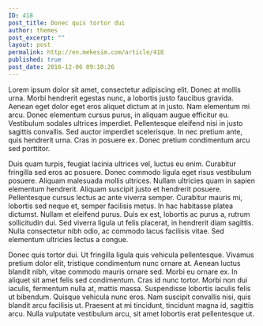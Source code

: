 ```yaml
---
ID: 418
post_title: Donec quis tortor dui
author: themes
post_excerpt: ""
layout: post
permalink: http://en.mekesim.com/article/418
published: true
post_date: 2016-12-06 09:10:26
---
```

Lorem ipsum dolor sit amet, consectetur adipiscing elit. Donec at mollis urna. Morbi hendrerit egestas nunc, a lobortis justo faucibus gravida. Aenean eget dolor eget eros aliquet dictum at in justo. Nam elementum mi arcu. Donec elementum cursus purus, in aliquam augue efficitur eu. Vestibulum sodales ultrices imperdiet. Pellentesque eleifend nisi in justo sagittis convallis. Sed auctor imperdiet scelerisque. In nec pretium ante, quis hendrerit urna. Cras in posuere ex. Donec pretium condimentum arcu sed porttitor.

Duis quam turpis, feugiat lacinia ultrices vel, luctus eu enim. Curabitur fringilla sed eros ac posuere. Donec commodo ligula eget risus vestibulum posuere. Aliquam malesuada mollis ultrices. Nullam ultricies quam in sapien elementum hendrerit. Aliquam suscipit justo et hendrerit posuere. Pellentesque cursus lectus ac ante viverra semper. Curabitur mauris mi, lobortis sed neque et, semper facilisis metus. In hac habitasse platea dictumst. Nullam et eleifend purus. Duis ex est, lobortis ac purus a, rutrum sollicitudin dui. Sed viverra ligula ut felis placerat, in hendrerit diam sagittis. Nulla consectetur nibh odio, ac commodo lacus facilisis vitae. Sed elementum ultricies lectus a congue.

Donec quis tortor dui. Ut fringilla ligula quis vehicula pellentesque. Vivamus pretium dolor elit, tristique condimentum nunc ornare at. Aenean luctus blandit nibh, vitae commodo mauris ornare sed. Morbi eu ornare ex. In aliquet sit amet felis sed condimentum. Cras id nunc tortor. Morbi non dui iaculis, fermentum nulla at, mattis massa. Suspendisse lobortis iaculis felis ut bibendum. Quisque vehicula nunc eros. Nam suscipit convallis nisi, quis blandit arcu facilisis ut. Praesent at mi tincidunt, tincidunt magna id, sagittis arcu. Nulla vulputate vestibulum arcu, sit amet lobortis erat pellentesque ut.